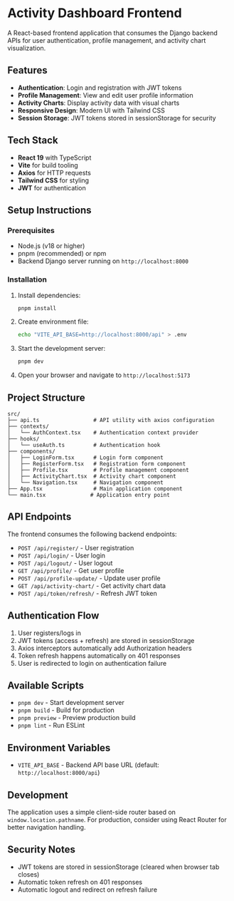 # Activity Dashboard Frontend

A React-based frontend application that consumes the Django backend APIs for user authentication, profile management, and activity chart visualization.

## Features

- **Authentication**: Login and registration with JWT tokens
- **Profile Management**: View and edit user profile information
- **Activity Charts**: Display activity data with visual charts
- **Responsive Design**: Modern UI with Tailwind CSS
- **Session Storage**: JWT tokens stored in sessionStorage for security

## Tech Stack

- **React 19** with TypeScript
- **Vite** for build tooling
- **Axios** for HTTP requests
- **Tailwind CSS** for styling
- **JWT** for authentication

## Setup Instructions

### Prerequisites

- Node.js (v18 or higher)
- pnpm (recommended) or npm
- Backend Django server running on `http://localhost:8000`

### Installation

1. Install dependencies:

   ```bash
   pnpm install
   ```

2. Create environment file:

   ```bash
   echo "VITE_API_BASE=http://localhost:8000/api" > .env
   ```

3. Start the development server:

   ```bash
   pnpm dev
   ```

4. Open your browser and navigate to `http://localhost:5173`

## Project Structure

```
src/
├── api.ts                 # API utility with axios configuration
├── contexts/
│   └── AuthContext.tsx    # Authentication context provider
├── hooks/
│   └── useAuth.ts         # Authentication hook
├── components/
│   ├── LoginForm.tsx      # Login form component
│   ├── RegisterForm.tsx   # Registration form component
│   ├── Profile.tsx        # Profile management component
│   ├── ActivityChart.tsx  # Activity chart component
│   └── Navigation.tsx     # Navigation component
├── App.tsx                # Main application component
└── main.tsx              # Application entry point
```

## API Endpoints

The frontend consumes the following backend endpoints:

- `POST /api/register/` - User registration
- `POST /api/login/` - User login
- `POST /api/logout/` - User logout
- `GET /api/profile/` - Get user profile
- `POST /api/profile-update/` - Update user profile
- `GET /api/activity-chart/` - Get activity chart data
- `POST /api/token/refresh/` - Refresh JWT token

## Authentication Flow

1. User registers/logs in
2. JWT tokens (access + refresh) are stored in sessionStorage
3. Axios interceptors automatically add Authorization headers
4. Token refresh happens automatically on 401 responses
5. User is redirected to login on authentication failure

## Available Scripts

- `pnpm dev` - Start development server
- `pnpm build` - Build for production
- `pnpm preview` - Preview production build
- `pnpm lint` - Run ESLint

## Environment Variables

- `VITE_API_BASE` - Backend API base URL (default: `http://localhost:8000/api`)

## Development

The application uses a simple client-side router based on `window.location.pathname`. For production, consider using React Router for better navigation handling.

## Security Notes

- JWT tokens are stored in sessionStorage (cleared when browser tab closes)
- Automatic token refresh on 401 responses
- Automatic logout and redirect on refresh failure
